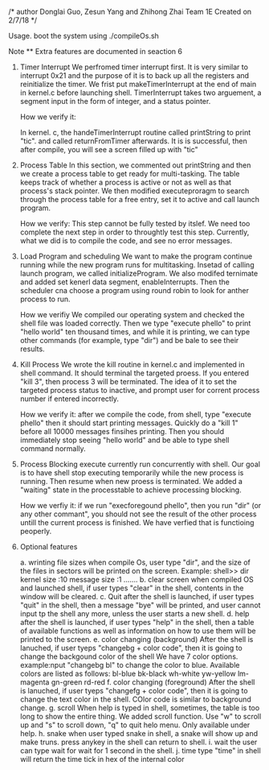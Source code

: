 /* author
    Donglai Guo, Zesun Yang and Zhihong Zhai Team 1E
    Created on 2/7/18
*/


Usage. boot the system using ./compileOs.sh

Note ** Extra features are documented  in seaction 6

1. Timer Interrupt 
    We perfromed timer interrupt first. It is very similar to interrupt 0x21 and the purpose of it is to back up all the registers and reinitialize the timer. We frist put makeTimerInterrupt at the end of main in kernel.c before launching shell. TimerInterrupt takes two arguement, a segment input in the form of integer, and a status pointer. 

    How we verify it:
     
    In kernel. c, the handeTimerInterrupt routine called printString to print "tic". and called returnFromTimer afterwards. It is is successful, then after compile, you will see a screen filled up with "tic"
    

2. Process Table
    In this section, we commented out printString and then we create a process table to get ready for multi-tasking. The table keeps track of whether a process is active or not as well as that process's stack pointer. 
    We then modified executeproragm to search through the process table for a free entry, set it to active and call launch program. 

    How we verify:
    This step cannot be fully tested by itslef. We need too complete the next step in order to throughtly test this step. Currently, what we did is to compile the code, and see no error messages. 


3. Load Program  and scheduling
    We want to make the program continue running while the new program runs for multitasking. Insetad of calling launch program, we called initializeProgram. We also modifed ternimate and added set kenerl data segment, enableInterrupts. Then the scheduler cna choose a program using round robin to look for anther process to run. 

    How we verifiy
    We compiled our operating system and checked the shell file was loaded correctly. Then we type "execute phello" to print "hello world" ten thousand times, and while it is printing, we can type other commands (for example, type "dir") and be bale to see their results. 


4. Kill Process
    We wrote the kill routine in kernel.c and implemented in shell command. It should terminal the targeted proess. If you entered "kill 3", then process 3 will be terminated. The idea of it to set the targeted process status to inactive, and prompt user for corrent process number if entered incorrectly. 
    
    How we verify it:
    after we compile the code, from shell, type "execute phello"
    then it should start printing messages. Quickly do a "kill 1" before all 10000 messages finsihes printing. Then you should immediately stop seeing "hello world"  and be able to type shell command normally. 


5. Process Blocking 
    execute currently run concurrently with shell. Our goal is to have shell stop executing temporarily while the new process is running. Then resume when new proess is terminated. We added a "waiting" state in the processtable to achieve processing blocking. 

    How we verfiy it:
    if we run "execforegound phello", then you run "dir" (or any other commant", you should not see the result of the other process untill the current process is finished. We have verfied that is functioing peoperly. 

6. Optional features 

    a. wrinting file sizes 
        when compile Os, user type "dir", and the size of the files in sectors will be printed on the screen. 
        Example: shell>> dir 
        kernel size :10
        message size :1 .......
    b. clear screen 
        when compiled OS and launched shell, if user types "clear" in the shell, contents in the window will be cleared. 
    c. Quit 
        after the shell is launched, if user types "quit" in the shell, then a message "bye" will be printed, and user cannot input tp the shell any more, unless the user starts a new shell. 
    d. help 
        after the shell is launched, if user types "help" in the shell, then a table of available functions  as well as information on how to use them will be printed to the screen. 
    e. color changing (background)
        After the shell is lanuched, if user tyeps "changebg + color code", then it is going to change the backgound color of the shell 
        We have 7 color options. example:nput "changebg bl" to change the color to blue. Available colors are listed as follows:
        bl-blue
        bk-black
        wh-white
        yw-yellow
        lm-magenta
        gn-green
        rd-red
    f. color changing (foreground)
        After the shell is lanuched, if user tyeps "changefg + color code", then it is going to change the text color in the shell. COlor code is similar to background change. 
    g. scroll
        When help is typed in shell, sometimes, the table is too long to show the entire thing. We added scroll function. Use "w" to scroll up and "s" to scroll down, "q" to quit helo menu. Only available under help.
    h. snake
        when user typed snake in shell, a snake will show up and make truns. press anykey in the shell can return to shell. 
    i. wait 
        the user can type wait for wait for 1 second in the shell.
    j. time
        type "time" in shell will return the time tick in hex of the internal color 
    

